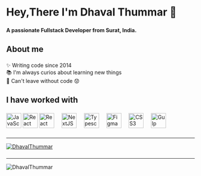 <h1 align="left">Hey,There  I'm Dhaval Thummar 👋</h1>

###

<h4 align="left">A passionate Fullstack Developer from Surat, India.</h4>

###

<h2 align="left">About me</h2>

###

<p align="left">✨ Writing code since 2014<br>📚 I'm always curios about learning new things<br>🎲 Can't leave without code 😟</p>

###

<h2 align="left">I have worked with</h2>

###

<div align="left">
  <img src="https://skillicons.dev/icons?i=js" height="40" alt="JavaScript logo"  />
  <img src="https://skillicons.dev/icons?i=shopify" height="40" alt="React logo" />
  <img src="https://skillicons.dev/icons?i=react" height="40" alt="React logo"  />
  <img width="12" />
  <img src="https://skillicons.dev/icons?i=nextjs" height="40" alt="NextJS logo"  />
  <img width="12" />
  <img src="https://skillicons.dev/icons?i=ts" height="40" alt="Typescript logo"  />
  <img width="12" />
  <img src="https://skillicons.dev/icons?i=figma" height="40" alt="Figma logo"  />
  <img width="12" />
  <img src="https://skillicons.dev/icons?i=css" height="40" alt="CSS3 logo"  />
  <img width="12" />
  <img src="https://skillicons.dev/icons?i=gulp" height="40" alt="Gulp logo"  />
</div>

###

<hr/>

<div>
  <a href="https://github.com/DhavalThummar">
    <img src="https://github-profile-trophy.vercel.app/?username=DhavalThummar&column=4&margin-w=20&margin-h=20&title=-Stars,-Followers,-PullRequest,-Reviews" alt="DhavalThummar">
  </a>
</div>

###

<hr/>

<div>
  <img src="https://github-readme-streak-stats.herokuapp.com/?user=DhavalThummar" alt="DhavalThummar">
</div>
